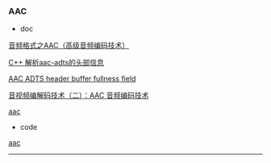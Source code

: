
### AAC

- doc

[音频格式之AAC（高级音频编码技术）](https://blog.csdn.net/King_weng/article/details/114839575?spm=1001.2101.3001.6661.1&utm_medium=distribute.pc_relevant_t0.none-task-blog-2%7Edefault%7ECTRLIST%7ERate-1-114839575-blog-123972097.pc_relevant_aa&depth_1-utm_source=distribute.pc_relevant_t0.none-task-blog-2%7Edefault%7ECTRLIST%7ERate-1-114839575-blog-123972097.pc_relevant_aa&utm_relevant_index=1)

[C++ 解析aac-adts的头部信息](https://blog.csdn.net/u013113678/article/details/123134860)

[AAC ADTS header buffer fullness field](http://blog.olivierlanglois.net/index.php/2008/09/12/aac_adts_header_buffer_fullness_field)

[音视频编解码技术（二）：AAC 音频编码技术](https://www.cnblogs.com/renhui/p/10412630.html#_label4) 

[aac](https://github.com/gongluck/AnalysisAVP/blob/master/%E9%9F%B3%E8%A7%86%E9%A2%91%E5%AA%92%E4%BD%93%E6%A0%BC%E5%BC%8F.md#aac)

- code

[aac](https://github.com/gongluck/AnalysisAVP/tree/master/analysis/aac)

***
